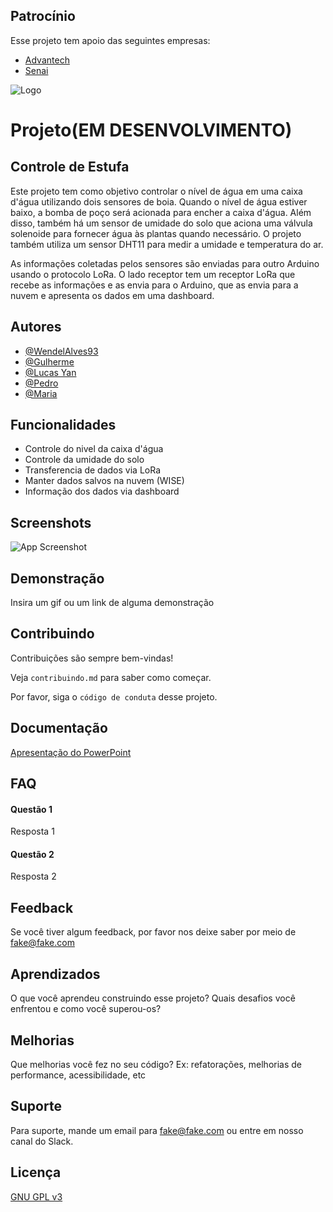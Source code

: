 
## Patrocínio

Esse projeto tem apoio das seguintes empresas:

- [Advantech](https://www.advantech.com/pt-br)
- [Senai](https://www7.fiemg.com.br/SENAI)

![Logo](https://encrypted-tbn0.gstatic.com/images?q=tbn:ANd9GcSgsilJ58-CWZsVXKiMju37BQl-DcuQUzTQFrH4XT85Jw&s)


# Projeto(EM DESENVOLVIMENTO)
## Controle de Estufa

Este projeto tem como objetivo controlar o nível de água em uma caixa d'água utilizando dois sensores de boia. Quando o nível de água estiver baixo, a bomba de poço será acionada para encher a caixa d'água. Além disso, também há um sensor de umidade do solo que aciona uma válvula solenoide para fornecer água às plantas quando necessário. O projeto também utiliza um sensor DHT11 para medir a umidade e temperatura do ar.

As informações coletadas pelos sensores são enviadas para outro Arduino usando o protocolo LoRa. O lado receptor tem um receptor LoRa que recebe as informações e as envia para o Arduino, que as envia para a nuvem e apresenta os dados em uma dashboard.

## Autores

- [@WendelAlves93](https://www.github.com/WendelAlves93)
- [@Gulherme](https://www.github.com/WendelAlves93)
- [@Lucas Yan](https://www.github.com/WendelAlves93)
- [@Pedro](https://www.github.com/WendelAlves93)
- [@Maria](https://www.github.com/WendelAlves93)

## Funcionalidades

- Controle do nivel da caixa d'água
- Controle da umidade do solo
- Transferencia de dados via LoRa
- Manter dados salvos na nuvem (WISE)
- Informação dos dados via dashboard


## Screenshots

![App Screenshot](https://via.placeholder.com/468x300?text=App+Screenshot+Here)


## Demonstração

Insira um gif ou um link de alguma demonstração


## Contribuindo

Contribuições são sempre bem-vindas!

Veja `contribuindo.md` para saber como começar.

Por favor, siga o `código de conduta` desse projeto.


## Documentação

[Apresentação do PowerPoint](https://github.com/WendelAlves93/Wise-project/blob/main/ModeloSENAI-HOJE.pdf)


## FAQ

#### Questão 1

Resposta 1

#### Questão 2

Resposta 2


## Feedback

Se você tiver algum feedback, por favor nos deixe saber por meio de fake@fake.com


## Aprendizados

O que você aprendeu construindo esse projeto? Quais desafios você enfrentou e como você superou-os?


## Melhorias

Que melhorias você fez no seu código? Ex: refatorações, melhorias de performance, acessibilidade, etc


## Suporte

Para suporte, mande um email para fake@fake.com ou entre em nosso canal do Slack.


## Licença

[GNU GPL v3](https://choosealicense.com/licenses/gpl-3.0/)

